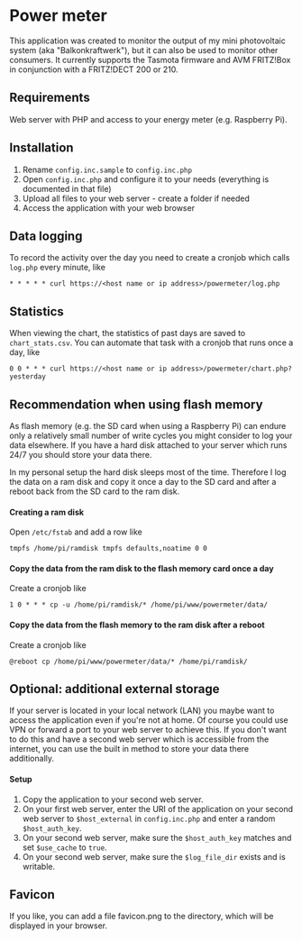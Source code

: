 # Power meter
This application was created to monitor the output of my mini photovoltaic system (aka "Balkonkraftwerk"), but it can also be used to monitor other consumers. It currently supports the Tasmota firmware and AVM FRITZ!Box in conjunction with a FRITZ!DECT 200 or 210.

## Requirements
Web server with PHP and access to your energy meter (e.g. Raspberry Pi).

## Installation
1. Rename `config.inc.sample` to `config.inc.php`
2. Open `config.inc.php` and configure it to your needs (everything is documented in that file)
3. Upload all files to your web server - create a folder if needed
4. Access the application with your web browser

## Data logging
To record the activity over the day you need to create a cronjob which calls `log.php` every minute, like
```
* * * * * curl https://<host name or ip address>/powermeter/log.php
```

## Statistics
When viewing the chart, the statistics of past days are saved to `chart_stats.csv`. You can automate that task with a cronjob that runs once a day, like
```
0 0 * * * curl https://<host name or ip address>/powermeter/chart.php?yesterday
```

## Recommendation when using flash memory
As flash memory (e.g. the SD card when using a Raspberry Pi) can endure only a relatively small number of write cycles you might consider to log your data elsewhere. If you have a hard disk attached to your server which runs 24/7 you should store your data there.

In my personal setup the hard disk sleeps most of the time. Therefore I log the data on a ram disk and copy it once a day to the SD card and after a reboot back from the SD card to the ram disk.

#### Creating a ram disk
Open `/etc/fstab` and add a row like
```
tmpfs /home/pi/ramdisk tmpfs defaults,noatime 0 0
```

#### Copy the data from the ram disk to the flash memory card once a day
Create a cronjob like
```
1 0 * * * cp -u /home/pi/ramdisk/* /home/pi/www/powermeter/data/
```

#### Copy the data from the flash memory to the ram disk after a reboot
Create a cronjob like
```
@reboot cp /home/pi/www/powermeter/data/* /home/pi/ramdisk/
```

## Optional: additional external storage
If your server is located in your local network (LAN) you maybe want to access the application even if you're not at home. Of course you could use VPN or forward a port to your web server to achieve this. If you don't want to do this and have a second web server which is accessible from the internet, you can use the built in method to store your data there additionally.

#### Setup
1. Copy the application to your second web server.
2. On your first web server, enter the URI of the application on your second web server to `$host_external` in `config.inc.php` and enter a random `$host_auth_key`. 
3. On your second web server, make sure the `$host_auth_key` matches and set `$use_cache` to `true`.
4. On your second web server, make sure the `$log_file_dir` exists and is writable.

## Favicon
If you like, you can add a file favicon.png to the directory, which will be displayed in your browser.
